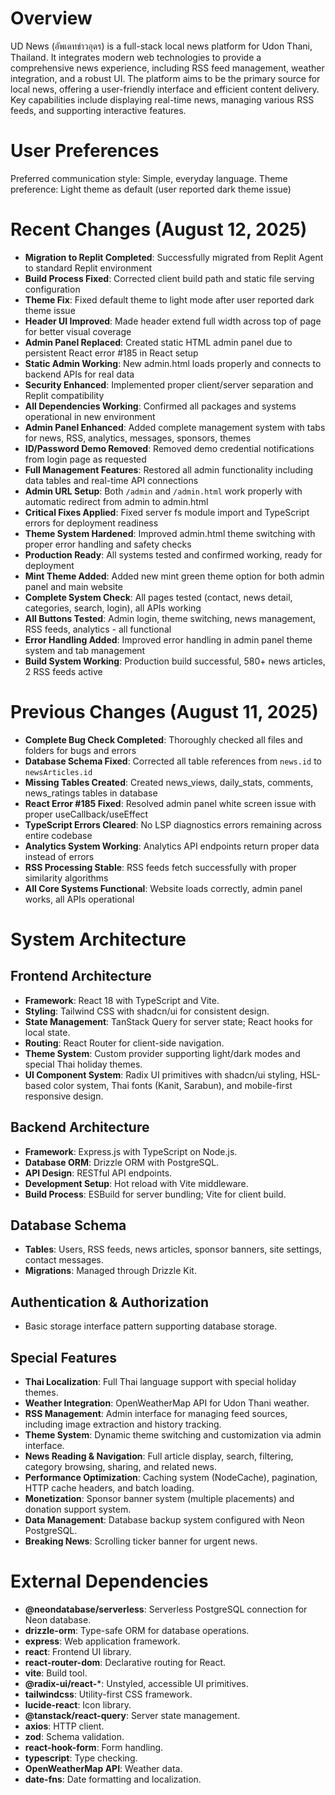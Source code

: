 # Overview

UD News (อัพเดทข่าวอุดร) is a full-stack local news platform for Udon Thani, Thailand. It integrates modern web technologies to provide a comprehensive news experience, including RSS feed management, weather integration, and a robust UI. The platform aims to be the primary source for local news, offering a user-friendly interface and efficient content delivery. Key capabilities include displaying real-time news, managing various RSS feeds, and supporting interactive features.

# User Preferences

Preferred communication style: Simple, everyday language.
Theme preference: Light theme as default (user reported dark theme issue)

# Recent Changes (August 12, 2025)

- **Migration to Replit Completed**: Successfully migrated from Replit Agent to standard Replit environment
- **Build Process Fixed**: Corrected client build path and static file serving configuration
- **Theme Fix**: Fixed default theme to light mode after user reported dark theme issue
- **Header UI Improved**: Made header extend full width across top of page for better visual coverage
- **Admin Panel Replaced**: Created static HTML admin panel due to persistent React error #185 in React setup
- **Static Admin Working**: New admin.html loads properly and connects to backend APIs for real data
- **Security Enhanced**: Implemented proper client/server separation and Replit compatibility
- **All Dependencies Working**: Confirmed all packages and systems operational in new environment
- **Admin Panel Enhanced**: Added complete management system with tabs for news, RSS, analytics, messages, sponsors, themes
- **ID/Password Demo Removed**: Removed demo credential notifications from login page as requested
- **Full Management Features**: Restored all admin functionality including data tables and real-time API connections
- **Admin URL Setup**: Both `/admin` and `/admin.html` work properly with automatic redirect from admin to admin.html
- **Critical Fixes Applied**: Fixed server fs module import and TypeScript errors for deployment readiness
- **Theme System Hardened**: Improved admin.html theme switching with proper error handling and safety checks
- **Production Ready**: All systems tested and confirmed working, ready for deployment
- **Mint Theme Added**: Added new mint green theme option for both admin panel and main website
- **Complete System Check**: All pages tested (contact, news detail, categories, search, login), all APIs working
- **All Buttons Tested**: Admin login, theme switching, news management, RSS feeds, analytics - all functional
- **Error Handling Added**: Improved error handling in admin panel theme system and tab management
- **Build System Working**: Production build successful, 580+ news articles, 2 RSS feeds active

# Previous Changes (August 11, 2025)

- **Complete Bug Check Completed**: Thoroughly checked all files and folders for bugs and errors
- **Database Schema Fixed**: Corrected all table references from `news.id` to `newsArticles.id` 
- **Missing Tables Created**: Created news_views, daily_stats, comments, news_ratings tables in database
- **React Error #185 Fixed**: Resolved admin panel white screen issue with proper useCallback/useEffect
- **TypeScript Errors Cleared**: No LSP diagnostics errors remaining across entire codebase
- **Analytics System Working**: Analytics API endpoints return proper data instead of errors
- **RSS Processing Stable**: RSS feeds fetch successfully with proper similarity algorithms
- **All Core Systems Functional**: Website loads correctly, admin panel works, all APIs operational

# System Architecture

## Frontend Architecture
- **Framework**: React 18 with TypeScript and Vite.
- **Styling**: Tailwind CSS with shadcn/ui for consistent design.
- **State Management**: TanStack Query for server state; React hooks for local state.
- **Routing**: React Router for client-side navigation.
- **Theme System**: Custom provider supporting light/dark modes and special Thai holiday themes.
- **UI Component System**: Radix UI primitives with shadcn/ui styling, HSL-based color system, Thai fonts (Kanit, Sarabun), and mobile-first responsive design.

## Backend Architecture
- **Framework**: Express.js with TypeScript on Node.js.
- **Database ORM**: Drizzle ORM with PostgreSQL.
- **API Design**: RESTful API endpoints.
- **Development Setup**: Hot reload with Vite middleware.
- **Build Process**: ESBuild for server bundling; Vite for client build.

## Database Schema
- **Tables**: Users, RSS feeds, news articles, sponsor banners, site settings, contact messages.
- **Migrations**: Managed through Drizzle Kit.

## Authentication & Authorization
- Basic storage interface pattern supporting database storage.

## Special Features
- **Thai Localization**: Full Thai language support with special holiday themes.
- **Weather Integration**: OpenWeatherMap API for Udon Thani weather.
- **RSS Management**: Admin interface for managing feed sources, including image extraction and history tracking.
- **Theme System**: Dynamic theme switching and customization via admin interface.
- **News Reading & Navigation**: Full article display, search, filtering, category browsing, sharing, and related news.
- **Performance Optimization**: Caching system (NodeCache), pagination, HTTP cache headers, and batch loading.
- **Monetization**: Sponsor banner system (multiple placements) and donation support system.
- **Data Management**: Database backup system configured with Neon PostgreSQL.
- **Breaking News**: Scrolling ticker banner for urgent news.

# External Dependencies

- **@neondatabase/serverless**: Serverless PostgreSQL connection for Neon database.
- **drizzle-orm**: Type-safe ORM for database operations.
- **express**: Web application framework.
- **react**: Frontend UI library.
- **react-router-dom**: Declarative routing for React.
- **vite**: Build tool.
- **@radix-ui/react-***: Unstyled, accessible UI primitives.
- **tailwindcss**: Utility-first CSS framework.
- **lucide-react**: Icon library.
- **@tanstack/react-query**: Server state management.
- **axios**: HTTP client.
- **zod**: Schema validation.
- **react-hook-form**: Form handling.
- **typescript**: Type checking.
- **OpenWeatherMap API**: Weather data.
- **date-fns**: Date formatting and localization.